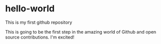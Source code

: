 # hello-world
This is my first github repository

This is going to be the first step in the amazing world of Github and open source contributions. I'm excited!
